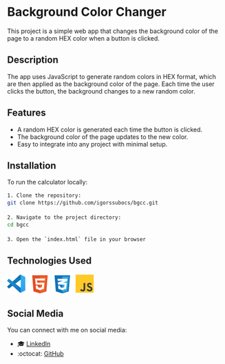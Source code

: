 # Background Color Changer #

This project is a simple web app that changes the background color of the page to a random HEX color when a button is clicked.

## Description
The app uses JavaScript to generate random colors in HEX format, which are then applied as the background color of the page. Each time the user clicks the button, the background changes to a new random color.

## Features
- A random HEX color is generated each time the button is clicked.
- The background color of the page updates to the new color.
- Easy to integrate into any project with minimal setup.

## Installation
To run the calculator locally:
```bash
1. Clone the repository: 
git clone https://github.com/igorssubocs/bgcc.git

2. Navigate to the project directory:
cd bgcc

3. Open the `index.html` file in your browser
```

## Technologies Used
![VSCode](./README/vscode.png)
![HTML](./README/HTML.png)
![CSS](./README/CSS.png)
![JS](./README/JS.png)

## Social Media

You can connect with me on social media:

- :mortar_board: [LinkedIn](https://www.linkedin.com/in/igors-subocs-07736a337/)
- :octocat: [GitHub](https://github.com/igorssubocs)
